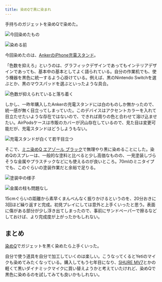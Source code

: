 ```yaml
---
title: 染めQで黒に染まれ
---
```

手持ちのガジェットを染めQで染めた。

![](https://lh3.googleusercontent.com/R_GSuaR5jGRkK-rhDSQjuycSnqP7gst-2it-0WmC9TgrS21uJyrGdSRXGu9ygVGU5pkZFXUQ4YLgKzFHPbVuOV6lSKXRUmH5I9WCkM3H0_7e6CODyyawdUSvrk_MPoRE-eaMND70RAFGTahiLvRBs9qBflVgYW2UzV14j7iGF6I_f4YwFd_c44SS "今回染めたもの")

![](https://lh3.googleusercontent.com/FBCJ6klXTI0kDXpqfdZPvp0kQoNLtrPeBszCqKzD5kJ4lfXex__FrEXRjCnW-xC0EEVBLtjkMmS0zVsEcG571CVvRYuOmhLX-rZiRqxsfEQNJj5lyZ99wVs5U_QRo8JGSXqNWOUmCIdrvqVA58BH6VkbXxxpQt6my-29ppfikJYgKPeSMMlr5pum "染める前")

今回染めたのは、[AnkerのiPhone充電スタンド](https://r7kamura.com/articles/2021-09-06-anker-iphone-stand)。

「色数を抑えろ」というのは、グラフィックデザインであってもインテリアデザインであっても、基本中の基本としてよく語られている。自分の作業机でも、使う機器を黒色に統一するよう心掛けている。例えば、黒のNintendo Switchを選ぶとか、黒のマウスパッドを選ぶといったような具合。

![](https://lh4.googleusercontent.com/EWkXX1cIF0KC4YjSZWRuf8tP6-ITKcrkprbx1pefMmThYhT9X3iaHube93yc0QRLs962ZEwXSAuWDhWT6HnWVxtoEWbnI4Rl3csCjn6obnZmJ1dYEICLcAW8PZkXtlOr9rLjXBaWgejsjrbSCS-4hiSYDOYTDFW2iyJBqRqml5dA_oJRrCaEkRs7 "色数が抑えられていると落ち着く")

しかし、一昨年購入したAnkerの充電スタンドには白のものしか無かったので、統一感が無く目立ってしまっていた。このデバイスはアクセントカラーを入れて目立たせたいような存在ではないので、できれば周りの色と合わせて溶け込ませたい。AirPodsケースは市販のカバーが沢山存在しているので、見た目は変更可能だが、充電スタンドはどうしようもない。

![](https://lh4.googleusercontent.com/mHM2FJNND_uggbeLysUPWeyr2G4GdFE5Ux4k-UVm2kJ1PEnvQg1qxIv-AjC5hpOGmC7EOFt5R5OC73Ut-tmhk3XcVXig3ldRrpWTG0auoK7cUnN0epZKVl2r-eHR4T5zMJEclaVgPIa1mqUgRoLRWp_NI02_rsm7lxDfz0iKwzuR_Mlc3mc7FC8E "充電スタンドが白くて若干目立つ")

そこで、[ミニ染めQ エアゾール ブラック](https://www.amazon.co.jp/dp/B003QMFUKO)で無理やり黒に染めることにした。染めQのスプレーは、一般的な塗料と比べると少し高価なものの、一見塗装しづらそうな金属やプラスチックなどにも使えるのが良いところ。70mlのミニタイプでも、このぐらいの塗装作業だと余裕で足りる。

![](https://lh5.googleusercontent.com/srSGdSL3nUoGKgJjHfbDOnDK_ovyk2sbJPM0lmwoN52I6xwcjMkh_a6k0g9pFfkGW1DnHOANJC4-XFXOd5DXz-NCEnQCPwHB3tFBKoKVM9P4-CLBzW-V3fCNiM69NYKMPHx5hHoNJ9If_6Bxv1pP0o11txVIjbR8ve2Vl2fbNWf2XmsQ0z1y9Yx4 "塗装中の様子")

![](https://lh4.googleusercontent.com/_5_B3rrBSlPvd5R0duOut4pHNSQRTNQhnG2F6c8iE5oUsB53NDlpn0OL31FdFk2hsKm_ojufFlHhixoBhl7ud3UsDRf-2081J5d7wBCcb8bf_IH4iHfr4JsCWLzbLoigqn6OhWjPwAfmmTxNyVBGtjxsgRA-URQYpkUbVsUBMr7ijNkxQpyZyyHe "金属の柱も問題なし")

15cmぐらいの距離から素早くまんべんなく振りかけるというのを、20分おきに3回ほど繰り返すと完成。初見プレイにしては意外と上手くいったと思う。表面に傷がある部分が少し浮き出てしまったので、事前にサンドペーパーで擦るなどしておけば、より完成度が上がったかもしれない。

まとめ
---

[染めQ](https://www.amazon.co.jp/dp/B003QMFUKO)でガジェットを黒く染めたら上手くいった。

自分で使う道具を自分で加工していくのは楽しい。こうなってくるとYetiのマイクも染めてみたくなっている。購入してもう七年目になり、[SHURE MV7](https://www.amazon.co.jp/dp/B08KY7G1GV)とかの軽くて黒いダイナミックマイクに買い替えようかと考えていたけれど、染めQで黒色に染めるのを試してみても良いかもしれない。
